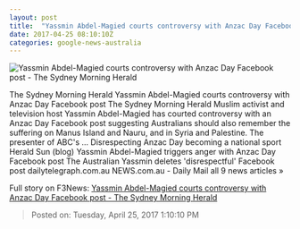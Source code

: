 ```yaml
---
layout: post
title:  "Yassmin Abdel-Magied courts controversy with Anzac Day Facebook post - The Sydney Morning Herald"
date: 2017-04-25 08:10:10Z
categories: google-news-australia
---
```


![Yassmin Abdel-Magied courts controversy with Anzac Day Facebook post - The Sydney Morning Herald](http://www.smh.com.au/content/dam/images/1/m/b/5/i/9/image.related.articleLeadwide.620x349.gvs7yp.png/1493110661054.jpg)

The Sydney Morning Herald Yassmin Abdel-Magied courts controversy with Anzac Day Facebook post The Sydney Morning Herald Muslim activist and television host Yassmin Abdel-Magied has courted controversy with an Anzac Day Facebook post suggesting Australians should also remember the suffering on Manus Island and Nauru, and in Syria and Palestine. The presenter of ABC's ... Disrespecting Anzac Day becoming a national sport Herald Sun (blog) Yassmin Abdel-Magied triggers anger with Anzac Day Facebook post The Australian Yassmin deletes 'disrespectful' Facebook post dailytelegraph.com.au NEWS.com.au - Daily Mail all 9 news articles »


Full story on F3News: [Yassmin Abdel-Magied courts controversy with Anzac Day Facebook post - The Sydney Morning Herald](http://www.f3nws.com/n/HD33x)

> Posted on: Tuesday, April 25, 2017 1:10:10 PM
